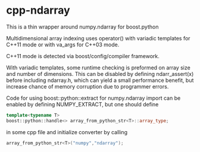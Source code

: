 cpp-ndarray
===========
This is a thin wrapper around numpy.ndarray for boost.python

Multidimensional array indexing uses operator() with variadic templates for C++11 mode or with va\_args for C++03 mode.

C++11 mode is detected via boost/config/compiler framework.

With variadic templates, some runtime checking is preformed on array size and number of dimensions. This can be disabled by defining ndarr\_assert(x) before including ndarray.h, which can yield a small performance benefit, but increase chance of memory corruption due to programmer errors.

Code for using boost::python::extract for numpy.ndarray import can be enabled by defining NUMPY\_EXTRACT, but one should define

```c++
template<typename T>
boost::python::handle<> array_from_python_str<T>::array_type;
```

in some cpp file and initialize converter by calling

```c++
array_from_python_str<T>("numpy","ndarray");
```
